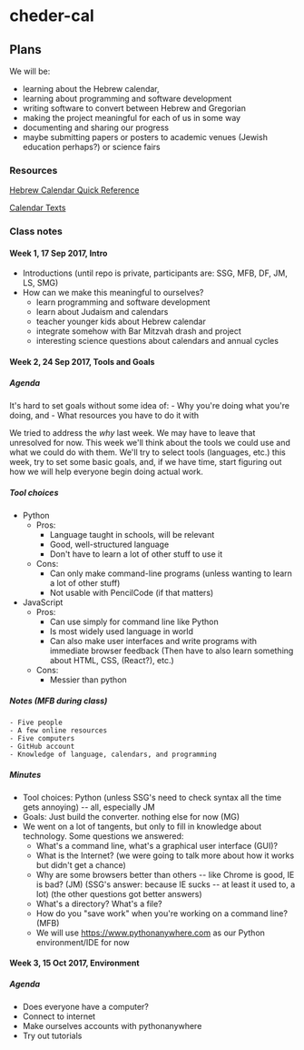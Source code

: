 # cheder-cal

## Plans
We will be: 
 - learning about the Hebrew calendar,
 - learning about programming and software development
 - writing software to convert between Hebrew and Gregorian
 - making the project meaningful for each of us in some way
 - documenting and sharing our progress
 - maybe submitting papers or posters to academic venues (Jewish education perhaps?) or science fairs
 

### Resources
[Hebrew Calendar Quick Reference](files/quickref.pdf)

[Calendar Texts](files/calendarTexts.pdf)

### Class notes

#### Week 1, 17 Sep 2017, Intro
 - Introductions (until repo is private, participants are: SSG, MFB, DF, JM, LS, SMG)
 - How can we make this meaningful to ourselves?
   - learn programming and software development
   - learn about Judaism and calendars
   - teacher younger kids about Hebrew calendar
   - integrate somehow with Bar Mitzvah drash and project
   - interesting science questions about calendars and annual cycles

#### Week 2, 24 Sep 2017, Tools and Goals
 
##### Agenda
   It's hard to set goals without some idea of:
     - Why you're doing what you're doing, and
     - What resources you have to do it with
     
   We tried to address the *why* last week. We may have to leave that unresolved for now.
   This week we'll think about the tools we could use and what we could do with them.
   We'll try to select tools (languages, etc.) this week, try to set some basic goals,
   and, if we have time, start figuring out how we will help everyone begin doing 
   actual work.
##### Tool choices
   - Python
     - Pros:
       - Language taught in schools, will be relevant
       - Good, well-structured language
       - Don't have to learn a lot of other stuff to use it
     - Cons:
       - Can only make command-line programs (unless wanting to learn a lot of other stuff)
       - Not usable with PencilCode (if that matters)
   - JavaScript
     - Pros:
       - Can use simply for command line like Python
       - Is most widely used language in world
       - Can also make user interfaces and write programs with immediate browser feedback
         (Then have to also learn something about HTML, CSS, (React?), etc.)
     - Cons:
       - Messier than python

##### Notes (MFB during class)

    - Five people
    - A few online resources
    - Five computers
    - GitHub account
    - Knowledge of language, calendars, and programming

##### Minutes
 - Tool choices: Python (unless SSG's need to check syntax all the time gets annoying) -- all, especially JM
 - Goals: Just build the converter. nothing else for now (MG)
 - We went on a lot of tangents, but only to fill in knowledge about technology. Some questions we answered:
    - What's a command line, what's a graphical user interface (GUI)?
    - What is the Internet? (we were going to talk more about how it works but didn't get a chance)
    - Why are some browsers better than others -- like Chrome is good, IE is bad? (JM) (SSG's answer: because 
      IE sucks -- at least it used to, a lot) (the other questions got better answers)
    - What's a directory? What's a file?
    - How do you "save work" when you're working on a command line? (MFB)
    - We will use https://www.pythonanywhere.com as our Python environment/IDE for now
  

#### Week 3, 15 Oct 2017, Environment
 
##### Agenda
  - Does everyone have a computer?
  - Connect to internet
  - Make ourselves accounts with pythonanywhere
  - Try out tutorials
